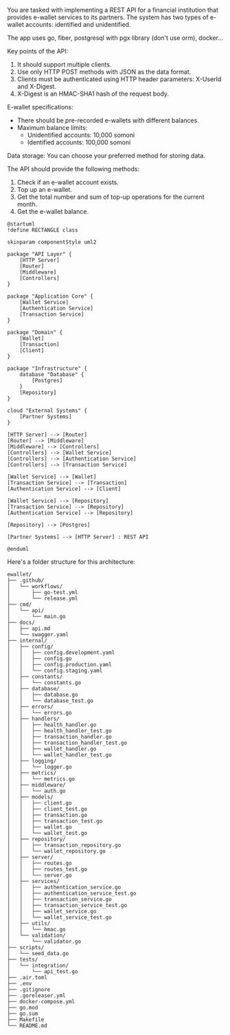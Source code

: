 You are tasked with implementing a REST API for a financial institution that provides e-wallet services to its partners. The system has two types of e-wallet accounts: identified and unidentified.

The app uses go, fiber, postgresql with pgx library (don't use orm), docker...

Key points of the API:

1. It should support multiple clients.
2. Use only HTTP POST methods with JSON as the data format.
3. Clients must be authenticated using HTTP header parameters: X-UserId and X-Digest.
4. X-Digest is an HMAC-SHA1 hash of the request body.

E-wallet specifications:
- There should be pre-recorded e-wallets with different balances.
- Maximum balance limits:
  - Unidentified accounts: 10,000 somoni
  - Identified accounts: 100,000 somoni

Data storage: You can choose your preferred method for storing data.

The API should provide the following methods:

1. Check if an e-wallet account exists.
2. Top up an e-wallet.
3. Get the total number and sum of top-up operations for the current month.
4. Get the e-wallet balance.

```plantuml
@startuml
!define RECTANGLE class

skinparam componentStyle uml2

package "API Layer" {
    [HTTP Server]
    [Router]
    [Middleware]
    [Controllers]
}

package "Application Core" {
    [Wallet Service]
    [Authentication Service]
    [Transaction Service]
}

package "Domain" {
    [Wallet]
    [Transaction]
    [Client]
}

package "Infrastructure" {
    database "Database" {
        [Postgres]
    }
    [Repository]
}

cloud "External Systems" {
    [Partner Systems]
}

[HTTP Server] --> [Router]
[Router] --> [Middleware]
[Middleware] --> [Controllers]
[Controllers] --> [Wallet Service]
[Controllers] --> [Authentication Service]
[Controllers] --> [Transaction Service]

[Wallet Service] --> [Wallet]
[Transaction Service] --> [Transaction]
[Authentication Service] --> [Client]

[Wallet Service] --> [Repository]
[Transaction Service] --> [Repository]
[Authentication Service] --> [Repository]

[Repository] --> [Postgres]

[Partner Systems] --> [HTTP Server] : REST API

@enduml
```

Here's a folder structure for this architecture:

```
ewallet/
├── .github/
│   └── workflows/
│       ├── go-test.yml
│       └── release.yml
├── cmd/
│   └── api/
│       └── main.go
├── docs/
│   ├── api.md
│   └── swagger.yaml
├── internal/
│   ├── config/
│   │   ├── config.development.yaml
│   │   ├── config.go
│   │   ├── config.production.yaml
│   │   └── config.staging.yaml
│   ├── constants/
│   │   └── constants.go
│   ├── database/
│   │   ├── database.go
│   │   └── database_test.go
│   ├── errors/
│   │   └── errors.go
│   ├── handlers/
│   │   ├── health_handler.go
│   │   ├── health_handler_test.go
│   │   ├── transaction_handler.go
│   │   ├── transaction_handler_test.go
│   │   ├── wallet_handler.go
│   │   └── wallet_handler_test.go
│   ├── logging/
│   │   └── logger.go
│   ├── metrics/
│   │   └── metrics.go
│   ├── middleware/
│   │   └── auth.go
│   ├── models/
│   │   ├── client.go
│   │   ├── client_test.go
│   │   ├── transaction.go
│   │   ├── transaction_test.go
│   │   ├── wallet.go
│   │   └── wallet_test.go
│   ├── repository/
│   │   ├── transaction_repository.go
│   │   └── wallet_repository.go
│   ├── server/
│   │   ├── routes.go
│   │   ├── routes_test.go
│   │   └── server.go
│   ├── services/
│   │   ├── authentication_service.go
│   │   ├── authentication_service_test.go
│   │   ├── transaction_service.go
│   │   ├── transaction_service_test.go
│   │   ├── wallet_service.go
│   │   └── wallet_service_test.go
│   ├── utils/
│   │   └── hmac.go
│   └── validation/
│       └── validator.go
├── scripts/
│   └── seed_data.go
├── tests/
│   └── integration/
│       └── api_test.go
├── .air.toml
├── .env
├── .gitignore
├── .goreleaser.yml
├── docker-compose.yml
├── go.mod
├── go.sum
├── Makefile
└── README.md
```
